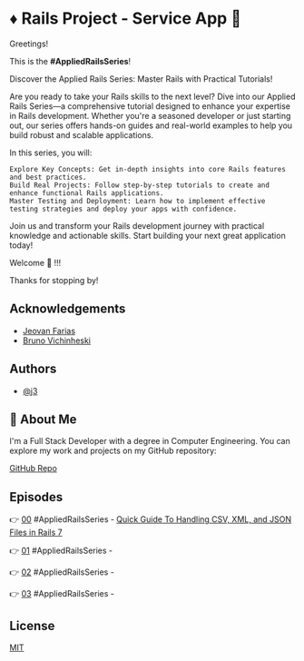 
#  ♦️ Rails Project - Service App  💎

Greetings!


This is the  **#AppliedRailsSeries**!

Discover the Applied Rails Series: Master Rails with Practical Tutorials!

Are you ready to take your Rails skills to the next level? Dive into our Applied Rails Series—a comprehensive tutorial designed to enhance your expertise in Rails development. Whether you're a seasoned developer or just starting out, our series offers hands-on guides and real-world examples to help you build robust and scalable applications.

In this series, you will:

    Explore Key Concepts: Get in-depth insights into core Rails features and best practices.
    Build Real Projects: Follow step-by-step tutorials to create and enhance functional Rails applications.
    Master Testing and Deployment: Learn how to implement effective testing strategies and deploy your apps with confidence.

Join us and transform your Rails development journey with practical knowledge and actionable skills. Start building your next great application today!

Welcome 🥰 !!!



Thanks for stopping by!


## Acknowledgements

 - [ Jeovan Farias](https://www.linkedin.com/in/jeovan-f-6283b8145/)
 - [Bruno Vichinheski](https://www.linkedin.com/in/brunovichinheski/)

## Authors

- [@j3](https://github.com/giljr)


## 🚀 About Me
I'm a Full Stack Developer with a degree in Computer Engineering. You can explore my work and projects on my GitHub repository:

[GitHub Repo](https://github.com/giljr/fiscal_service_app)

## Episodes

👉 [00](/) #AppliedRailsSeries - [Quick Guide To Handling CSV, XML, and JSON Files in Rails 7](https://medium.com/jungletronics/rails-7-service-app-process-and-save-fiscal-data-92ba2a05b38d)

👉 [01](/) #AppliedRailsSeries - []()

👉 [02](/) #AppliedRailsSeries - []()

👉 [03](/) #AppliedRailsSeries - []()


    
## License

[MIT](https://choosealicense.com/licenses/mit/)

